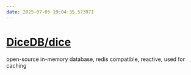 ```yaml
---
date: 2025-07-05 19:04:35.573971
---
```


# [DiceDB/dice](https://github.com/DiceDB/dice)

open-source in-memory database, redis compatible, reactive, used for caching